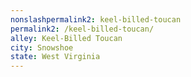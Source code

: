 ```yaml
---
﻿nonslashpermalink2: keel-billed-toucan
permalink2: /keel-billed-toucan/
alley: Keel-Billed Toucan
city: Snowshoe
state: West Virginia
---
```

